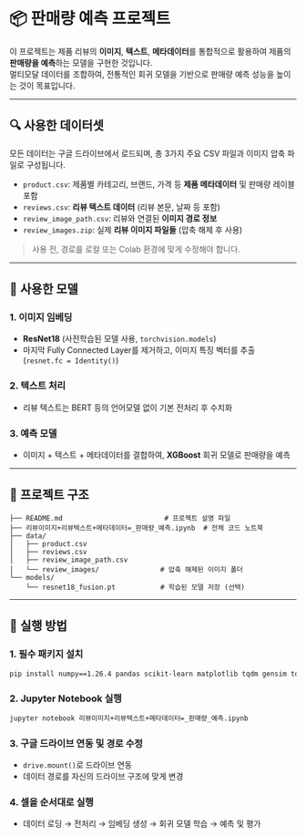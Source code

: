 # 📦 판매량 예측 프로젝트

이 프로젝트는 제품 리뷰의 **이미지**, **텍스트**, **메타데이터**를 통합적으로 활용하여 제품의 **판매량을 예측**하는 모델을 구현한 것입니다.  
멀티모달 데이터를 조합하여, 전통적인 회귀 모델을 기반으로 판매량 예측 성능을 높이는 것이 목표입니다.

---

## 🔍 사용한 데이터셋

모든 데이터는 구글 드라이브에서 로드되며, 총 3가지 주요 CSV 파일과 이미지 압축 파일로 구성됩니다.

- `product.csv`: 제품별 카테고리, 브랜드, 가격 등 **제품 메타데이터** 및 판매량 레이블 포함
- `reviews.csv`: **리뷰 텍스트 데이터** (리뷰 본문, 날짜 등 포함)
- `review_image_path.csv`: 리뷰와 연결된 **이미지 경로 정보**
- `review_images.zip`: 실제 **리뷰 이미지 파일들** (압축 해제 후 사용)

> 사용 전, 경로를 로컬 또는 Colab 환경에 맞게 수정해야 합니다.

---

## 🧠 사용한 모델

### 1. 이미지 임베딩
- **ResNet18** (사전학습된 모델 사용, `torchvision.models`)
- 마지막 Fully Connected Layer를 제거하고, 이미지 특징 벡터를 추출 (`resnet.fc = Identity()`)

### 2. 텍스트 처리
- 리뷰 텍스트는 BERT 등의 언어모델 없이 기본 전처리 후 수치화


### 3. 예측 모델
- 이미지 + 텍스트 + 메타데이터를 결합하여, **XGBoost** 회귀 모델로 판매량을 예측

---

## 📁 프로젝트 구조

```
├── README.md                         # 프로젝트 설명 파일
├── 리뷰이미지+리뷰텍스트+메타데이터=_판매량_예측.ipynb  # 전체 코드 노트북
├── data/
│   ├── product.csv
│   ├── reviews.csv
│   ├── review_image_path.csv
│   └── review_images/               # 압축 해제된 이미지 폴더
└── models/
    └── resnet18_fusion.pt           # 학습된 모델 저장 (선택)
```

---

## 🚀 실행 방법

### 1. 필수 패키지 설치

```bash
pip install numpy==1.26.4 pandas scikit-learn matplotlib tqdm gensim torch torchvision torchaudio transformers pillow
```

### 2. Jupyter Notebook 실행

```bash
jupyter notebook 리뷰이미지+리뷰텍스트+메타데이터=_판매량_예측.ipynb
```

### 3. 구글 드라이브 연동 및 경로 수정
- `drive.mount()`로 드라이브 연동
- 데이터 경로를 자신의 드라이브 구조에 맞게 변경

### 4. 셀을 순서대로 실행
- 데이터 로딩 → 전처리 → 임베딩 생성 → 회귀 모델 학습 → 예측 및 평가


